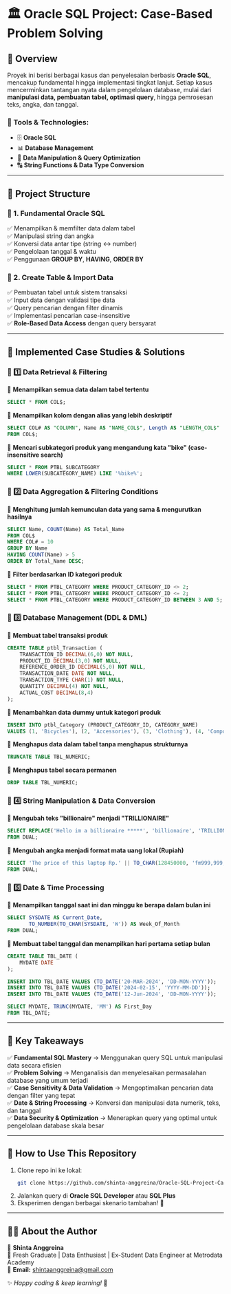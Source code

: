 # 🏛️ Oracle SQL Project: Case-Based Problem Solving

## 📌 Overview
Proyek ini berisi berbagai kasus dan penyelesaian berbasis **Oracle SQL**, mencakup fundamental hingga implementasi tingkat lanjut. Setiap kasus mencerminkan tantangan nyata dalam pengelolaan database, mulai dari **manipulasi data, pembuatan tabel, optimasi query**, hingga pemrosesan teks, angka, dan tanggal.

### 🔹 Tools & Technologies:
- 🗄️ **Oracle SQL** 
- 📊 **Database Management**
- 🚀 **Data Manipulation & Query Optimization**
- 🔠 **String Functions & Data Type Conversion**

---

## 📂 Project Structure

### 📌 1. Fundamental Oracle SQL
✅ Menampilkan & memfilter data dalam tabel  
✅ Manipulasi string dan angka  
✅ Konversi data antar tipe (string ↔️ number)  
✅ Pengelolaan tanggal & waktu  
✅ Penggunaan **GROUP BY**, **HAVING**, **ORDER BY**  

### 📌 2. Create Table & Import Data
✅ Pembuatan tabel untuk sistem transaksi  
✅ Input data dengan validasi tipe data  
✅ Query pencarian dengan filter dinamis  
✅ Implementasi pencarian case-insensitive  
✅ **Role-Based Data Access** dengan query bersyarat  

---

## 🚀 Implemented Case Studies & Solutions

### 🔹 1️⃣ Data Retrieval & Filtering
📌 **Menampilkan semua data dalam tabel tertentu**
```sql
SELECT * FROM COL$;
```
📌 **Menampilkan kolom dengan alias yang lebih deskriptif**
```sql
SELECT COL# AS "COLUMN", Name AS "NAME_COL$", Length AS "LENGTH_COL$"
FROM COL$;
```
📌 **Mencari subkategori produk yang mengandung kata "bike" (case-insensitive search)**
```sql
SELECT * FROM PTBL_SUBCATEGORY 
WHERE LOWER(SUBCATEGORY_NAME) LIKE '%bike%';
```

### 🔹 2️⃣ Data Aggregation & Filtering Conditions
📌 **Menghitung jumlah kemunculan data yang sama & mengurutkan hasilnya**
```sql
SELECT Name, COUNT(Name) AS Total_Name
FROM COL$
WHERE COL# = 10
GROUP BY Name
HAVING COUNT(Name) > 5
ORDER BY Total_Name DESC;
```
📌 **Filter berdasarkan ID kategori produk**
```sql
SELECT * FROM PTBL_CATEGORY WHERE PRODUCT_CATEGORY_ID <> 2;
SELECT * FROM PTBL_CATEGORY WHERE PRODUCT_CATEGORY_ID <= 2;
SELECT * FROM PTBL_CATEGORY WHERE PRODUCT_CATEGORY_ID BETWEEN 3 AND 5;
```

### 🔹 3️⃣ Database Management (DDL & DML)
📌 **Membuat tabel transaksi produk**
```sql
CREATE TABLE ptbl_Transaction (
    TRANSACTION_ID DECIMAL(6,0) NOT NULL,
    PRODUCT_ID DECIMAL(3,0) NOT NULL,
    REFERENCE_ORDER_ID DECIMAL(5,0) NOT NULL,
    TRANSACTION_DATE DATE NOT NULL,
    TRANSACTION_TYPE CHAR(1) NOT NULL,
    QUANTITY DECIMAL(4) NOT NULL,
    ACTUAL_COST DECIMAL(8,4)
);
```
📌 **Menambahkan data dummy untuk kategori produk**
```sql
INSERT INTO ptbl_Category (PRODUCT_CATEGORY_ID, CATEGORY_NAME)
VALUES (1, 'Bicycles'), (2, 'Accessories'), (3, 'Clothing'), (4, 'Components');
```
📌 **Menghapus data dalam tabel tanpa menghapus strukturnya**
```sql
TRUNCATE TABLE TBL_NUMERIC;
```
📌 **Menghapus tabel secara permanen**
```sql
DROP TABLE TBL_NUMERIC;
```

### 🔹 4️⃣ String Manipulation & Data Conversion
📌 **Mengubah teks "billionaire" menjadi "TRILLIONAIRE"**
```sql
SELECT REPLACE('Hello im a billionaire *****', 'billionaire', 'TRILLIONAIRE') AS Result
FROM DUAL;
```
📌 **Mengubah angka menjadi format mata uang lokal (Rupiah)**
```sql
SELECT 'The price of this laptop Rp.' || TO_CHAR(128450000, 'fm999,999,999.99') || '00' AS RESULT
FROM DUAL;
```

### 🔹 5️⃣ Date & Time Processing
📌 **Menampilkan tanggal saat ini dan minggu ke berapa dalam bulan ini**
```sql
SELECT SYSDATE AS Current_Date, 
       TO_NUMBER(TO_CHAR(SYSDATE, 'W')) AS Week_Of_Month
FROM DUAL;
```
📌 **Membuat tabel tanggal dan menampilkan hari pertama setiap bulan**
```sql
CREATE TABLE TBL_DATE (
    MYDATE DATE
);

INSERT INTO TBL_DATE VALUES (TO_DATE('20-MAR-2024', 'DD-MON-YYYY'));
INSERT INTO TBL_DATE VALUES (TO_DATE('2024-02-15', 'YYYY-MM-DD'));
INSERT INTO TBL_DATE VALUES (TO_DATE('12-Jun-2024', 'DD-MON-YYYY'));

SELECT MYDATE, TRUNC(MYDATE, 'MM') AS First_Day
FROM TBL_DATE;
```

---

## 🎯 Key Takeaways
✅ **Fundamental SQL Mastery** → Menggunakan query SQL untuk manipulasi data secara efisien  
✅ **Problem Solving** → Menganalisis dan menyelesaikan permasalahan database yang umum terjadi  
✅ **Case Sensitivity & Data Validation** → Mengoptimalkan pencarian data dengan filter yang tepat  
✅ **Date & String Processing** → Konversi dan manipulasi data numerik, teks, dan tanggal  
✅ **Data Security & Optimization** → Menerapkan query yang optimal untuk pengelolaan database skala besar  

---

## 📢 How to Use This Repository
1. Clone repo ini ke lokal:
   ```bash
   git clone https://github.com/shinta-anggreina/Oracle-SQL-Project-Case-Based-Problem-Solving-.git
   ```
2. Jalankan query di **Oracle SQL Developer** atau **SQL Plus**
3. Eksperimen dengan berbagai skenario tambahan! 🚀

---

## 👩‍💻 About the Author
👋 **Shinta Anggreina**  
📌 Fresh Graduate | Data Enthusiast | Ex-Student Data Engineer at Metrodata Academy   
📧 **Email:** shintaanggreina@gmail.com  

✨ *Happy coding & keep learning!* 🚀
